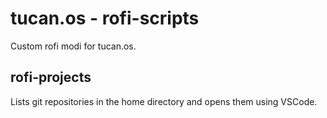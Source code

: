 # tucan.os - rofi-scripts
Custom rofi modi for tucan.os.

## rofi-projects
Lists git repositories in the home directory and opens them using VSCode.
